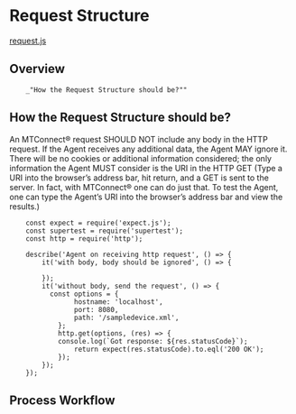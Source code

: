 
# Request Structure

[request.js](#Overview "save:")

## Overview

		_"How the Request Structure should be?""

## How the Request Structure should be?

An MTConnect® request SHOULD NOT include any body in the HTTP
request. If the Agent receives any additional data, the Agent
MAY ignore it. There will be no cookies or additional
information considered; the only information the Agent MUST
consider is the URI in the HTTP GET (Type a URI into the
browser’s address bar, hit return, and a GET is sent to the
server. In fact, with MTConnect® one can do just that. To
test the Agent, one can type the Agent’s URI into the browser’s address
bar and view the results.)

		const expect = require('expect.js');
		const supertest = require('supertest');
		const http = require('http');

		describe('Agent on receiving http request', () => {
			it('with body, body should be ignored', () => {

			});
			it('without body, send the request', () => {
			  const options = {
					hostname: 'localhost',
					port: 8080,
					path: '/sampledevice.xml',
				};
				http.get(options, (res) => {
			    console.log(`Got response: ${res.statusCode}`);
					return expect(res.statusCode).to.eql('200 OK');
				});
			});
		});

## Process Workflow
